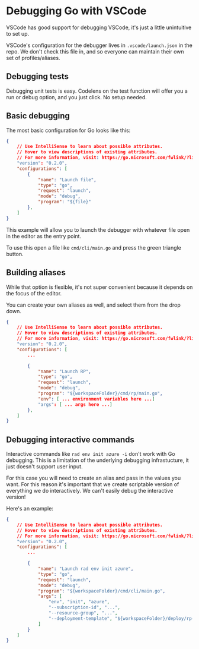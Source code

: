 # Debugging Go with VSCode

VSCode has good support for debugging VSCode, it's just a little unintuitive to set up.

VSCode's configuration for the debugger lives in `.vscode/launch.json` in the repo. We don't check this file in, and so everyone can maintain their own set of profiles/aliases.

## Debugging tests

Debugging unit tests is easy. Codelens on the test function will offer you a run or debug option, and you just click. No setup needed.

## Basic debugging

The most basic configuration for Go looks like this:

```json
{
    // Use IntelliSense to learn about possible attributes.
    // Hover to view descriptions of existing attributes.
    // For more information, visit: https://go.microsoft.com/fwlink/?linkid=830387
    "version": "0.2.0",
    "configurations": [
        {
            "name": "Launch file",
            "type": "go",
            "request": "launch",
            "mode": "debug",
            "program": "${file}"
        },
    ]
}
```

This example will allow you to launch the debugger with whatever file open in the editor as the entry point.

To use this open a file like `cmd/cli/main.go` and press the green triangle button.

## Building aliases

While that option is flexible, it's not super convenient because it depends on the focus of the editor.

You can create your own aliases as well, and select them from the drop down.

```json
{
    // Use IntelliSense to learn about possible attributes.
    // Hover to view descriptions of existing attributes.
    // For more information, visit: https://go.microsoft.com/fwlink/?linkid=830387
    "version": "0.2.0",
    "configurations": [
        ...

        {
            "name": "Launch RP",
            "type": "go",
            "request": "launch",
            "mode": "debug",
            "program": "${workspaceFolder}/cmd/rp/main.go",
            "env": [ ... environment variables here ...]
            "args": [ ... args here ...]
        },
    ]
}
```

## Debugging interactive commands

Interactive commands like `rad env init azure -i` don't work with Go debugging. This is a limitation of the underlying debugging infrastucture, it just doesn't support user input.

For this case you will need to create an alias and pass in the values you want. For this reason it's important that we create scriptable version of everything we do interactively. We can't easily debug the interactive version!

Here's an example:

```json
{
    // Use IntelliSense to learn about possible attributes.
    // Hover to view descriptions of existing attributes.
    // For more information, visit: https://go.microsoft.com/fwlink/?linkid=830387
    "version": "0.2.0",
    "configurations": [
        ...

        {
            "name": "Launch rad env init azure",
            "type": "go",
            "request": "launch",
            "mode": "debug",
            "program": "${workspaceFolder}/cmd/cli/main.go",
            "args": [
                "env", "init", "azure", 
                "--subscription-id", "...", 
                "--resource-group", "...", 
                "--deployment-template", "${workspaceFolder}/deploy/rp-full.json"
            ]
        }
    ]
}
```